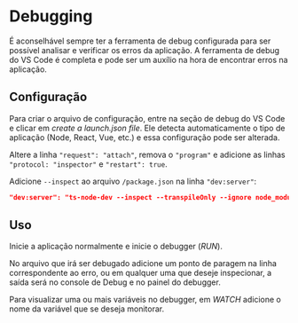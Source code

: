 # Debugging

É aconselhável sempre ter a ferramenta de debug configurada para ser possível analisar e verificar os erros da aplicação. A ferramenta de debug do VS Code é completa e pode ser um auxílio na hora de encontrar erros na aplicação.

## Configuração

Para criar o arquivo de configuração, entre na seção de debug do VS Code e clicar em _create a launch.json file_. Ele detecta automaticamente o tipo de aplicação (Node, React, Vue, etc.) e essa configuração pode ser alterada.

Altere a linha `"request": "attach"`, remova o `"program"` e adicione as linhas `"protocol: "inspector"` e `"restart": true`.

Adicione `--inspect` ao arquivo `/package.json` na linha `"dev:server"`:

```json
"dev:server": "ts-node-dev --inspect --transpileOnly --ignore node_modules src/server.ts"
```

## Uso

Inicie a aplicação normalmente e inicie o debugger (_RUN_).

No arquivo que irá ser debugado adicione um ponto de paragem na linha correspondente ao erro, ou em qualquer uma que deseje inspecionar, a saída será no console de Debug e no painel do debugger.

Para visualizar uma ou mais variáveis no debugger, em _WATCH_ adicione o nome da variável que se deseja monitorar.
